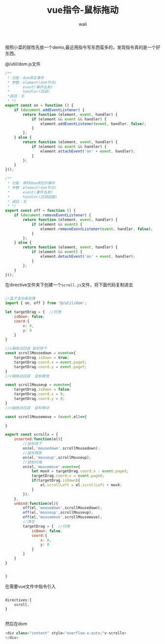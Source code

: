 ﻿---
layout: post
title: vue指令-鼠标拖动
tagline: div盒子内有横向滚动条，用鼠标拖拽
category: vue      #分类
author: wali    #作者
tag: vue     #标签
ghurl:        #github url
ghurl_zip:   #github zip下载
comments: true

post_nav: false
---

按照小菜的尿性先放一个demo,最近用指令写东西蛮多的，发现指令真的是一个好东西。

<script async src="//jsrun.net/xxhKp/embed/all/light/"></script>

@/util/dom.js文件
```javascript
/**
 * 功能：dom绑定事件
 * 参数：element(dom节点)
 *      event(事件名称)
 *      handler(回调)
 *返回：无
 * */
export const on = function () {
    if (document.addEventListener) {
        return function (element, event, handler) {
            if (element && event && handler) {
                element.addEventListener(event, handler, false);
            }
        };
    } else {
        return function (element, event, handler) {
            if (element && event && handler) {
                element.attachEvent('on' + event, handler);
            }
        };
    }
}();

/**
 * 功能：移除dom绑定的事件
 * 参数：element(dom节点)
 *      event(事件名称)
 *      handler(回调函数)
 * 返回：无
 * */
export const off = function () {
    if (document.removeEventListener) {
        return function (element, event, handler) {
            if (element && event) {
                element.removeEventListener(event, handler, false);
            }
        };
    } else {
        return function (element, event, handler) {
            if (element && event) {
                element.detachEvent('on' + event, handler);
            }
        };
    }
}();
```

在directive文件夹下创建一个`scroll.js`文件，将下面代码复制进去
```javascript

//盒子滚动条拖拽
import { on, off } from '@/util/dom';

let targetDrag = {  //托拽
    isDown: false,
    coord:{
        x: 0,
        y: 0
    }
}

//x轴拖动回调 鼠标按下
const scrollMousedown = event=>{
    targetDrag.isDown = true;
    targetDrag.coord.x = event.pageX;
    targetDrag.coord.y = event.pageY;
}
//x轴拖动回调  鼠标释放

const scrollMouseup = event=>{
    targetDrag.isDown = false;
    targetDrag.coord.x = 0;
    targetDrag.coord.y = 0;
}
//x轴拖动回调  鼠标移动

const scrollMousemove = (event,el)=>{

}

export const scrollx = {
    inserted:function(el){
        //鼠标按下
        on(el,'mousedown',scrollMousedown);
        //鼠标释放
        on(el,'mouseup',scrollMouseup);
        //鼠标托拽
        on(el,'mousemove',event=>{
            let movX = targetDrag.coord.x - event.pageX;
            targetDrag.coord.x = event.pageX;
            if(targetDrag.isDown){
                el.scrollLeft = el.scrollLeft + movX;
            }
        });
    },
    unbind:function(el){
        off(el,'mousedown',scrollMousedown);
        off(el,'mouseup',scrollMouseup);
        off(el,'mousemove',scrollMousemove);
        //清空
        targetDrag = {  //托拽
            isDown: false,
            coord:{
                x: 0,
                y: 0
            }
        }
    }
}


}

```

在需要vue文件中指令引入

```javascript

directives:{
    scroll,
}
	
```
然后在dom

```javascript
<div class="content" style="overflow-x:auto;"v-scrollx>
</div>
```





